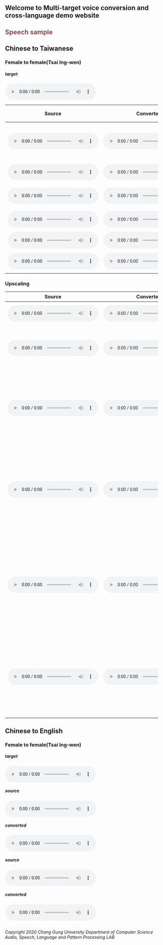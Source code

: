 ## Welcome to Multi-target voice conversion and cross-language demo website

<font color=#9A484C><h2 id="speech-sample">Speech sample</h2></font>

<h2 id="speech-sample">Chinese to Taiwanese</h2>

<h3 id="female-to-female">Female to female(Tsai Ing-wen)</h3>

##### target
<audio controls="controls">
<source type="audio/wav" src="res/src/S-12.wav" /></source>
</audio>



| Source | Converted | 台語文字 |
| ----- | ----- | ----- |
| <audio controls="controls"><source type="audio/wav" src="res/src/Combine003_Sync061.wav" /></source></audio> | <audio controls="controls"><source type="audio/wav" src="res/src/Com03_061_to_tsi_M_.wav" /></source></audio> | 目睭愛捎（sa）較金--咧 |
| <audio controls="controls"><source type="audio/wav" src="res/src/Combine003_Sync086_no_speaker_173.53-175.45.wav" /></source></audio> | <audio controls="controls"><source type="audio/wav" src="res/src/Com03_086_to_tsi_M_.wav" /></source></audio> | 這句話我上愛聽 |
| <audio controls="controls"><source type="audio/wav" src="res/src/Combine003_Sync284.wav" /></source></audio> | <audio controls="controls"><source type="audio/wav" src="res/src/Combine003_Sync284_TSI.wav" /></source></audio> | 我將伊載轉來了後 |
| <audio controls="controls"><source type="audio/wav" src="res/src/Combine003_Sync298.wav" /></source></audio> | <audio controls="controls"><source type="audio/wav" src="res/src/Combine003_Sync298_TSI.wav" /></source></audio> | 我無歡喜的時陣 |
| <audio controls="controls"><source type="audio/wav" src="res/src/Combine003_Sync303.wav" /></source></audio> | <audio controls="controls"><source type="audio/wav" src="res/src/Combine003_Sync303_no_TSI.wav" /></source></audio> | 有時陣 |
| <audio controls="controls"><source type="audio/wav" src="res/src/Combine003_Sync325_no_speaker_692.30-694.45.wav" /></source></audio> | <audio controls="controls"><source type="audio/wav" src="res/src/Combine003_Sync325_no_TSI.wav" /></source></audio> | 家己過家己的生活 |


### Upscaling



| Source | Converted | 台語文字 |
| ----- | ----- | ----- |
| <audio controls="controls"><source type="audio/wav" src="res/src/Combine003_Sync331.wav" /></source></audio> | <audio controls="controls"><source type="audio/wav" src="res/src/Combine003_Sync331_no_TSI.wav" /></source></audio> | 我真正足愛我的妹妹 |
| <audio controls="controls"><source type="audio/wav" src="res/src/Combine003_Sync725.wav" /></source></audio> | <audio controls="controls"><source type="audio/wav" src="res/src/Combine003_Sync725_TSI.wav" /></source></audio> | 講一句「拍斷手骨顛倒勇」是誠（tsiann）好的鼓勵 |
| <audio controls="controls"><source type="audio/wav" src="res/src/S-2.wav" /></source></audio> | <audio controls="controls"><source type="audio/wav" src="res/src/S-2_TSI.wav" /></source></audio> | 阿爸摸我的頭鬃講，抾著物件愛緊還--人，你愛知影，拍散的鴨仔佮伊的主人攏真著急! |
| <audio controls="controls"><source type="audio/wav" src="res/src/S-8.wav" /></source></audio> | <audio controls="controls"><source type="audio/wav" src="res/src/S-8_TSI.wav" /></source></audio> | 毋閣（koh），今仔日我欲（beh）講的毋是電扇風抑（iah）是La-jí-o̍oh ， 是欲講阮阿爸彼台掛Lài-tah的鐵馬 |
| <audio controls="controls"><source type="audio/wav" src="res/src/S-25.wav" /></source></audio> | <audio controls="controls"><source type="audio/wav" src="res/src/S-25_TSI.wav" /></source></audio> | 月娘哪會無愛小覕（bih）--一下，規路一直綴（tuè）阮行，予阿爸騎赫（hiah）緊，害我心肝咇噗彩（phi̍h-pho̍k-tshái |
| <audio controls="controls"><source type="audio/wav" src="res/src/S-59.wav" /></source></audio> | <audio controls="controls"><source type="audio/wav" src="res/src/S-59_TSI.wav" /></source></audio> | 閣有七十歲的阿公放掉日本的空課，來到牛睏山頂咧修理破厝。逐家攏是土地的囝兒，無分國籍。|


## Chinese to English

<h3 id="female-to-female">Female to female(Tsai Ing-wen)</h3>

##### target 
<audio controls="controls">
<source type="audio/wav" src="res/src/S-10.wav"></source>
</audio>

##### source 
<audio controls="controls">
<source type="audio/wav" src="res/src/p228_219.wav"></source>
</audio>

##### converted 
<audio controls="controls">
<source type="audio/wav" src="res/src/p228_216_to_Tsi.wav"></source>
</audio>

##### source 
<audio controls="controls">
<source type="audio/wav" src="res/src/p228_339.wav"></source>
</audio>

##### converted 
<audio controls="controls">
<source type="audio/wav" src="res/src/p228_339_to_Tsi.wav"></source>
</audio>

<h2 id="let space"> </h2>

<h6 id="ccMark">Copyright 2020 Chang Gung University Department of Computer Science Audio, Speech, Language and Pattern Processing LAB</h6>